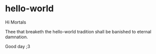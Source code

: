 # hello-world

Hi Mortals

Thee that breaketh the hello-world tradition shall be banished to eternal damnation.

Good day ;3
